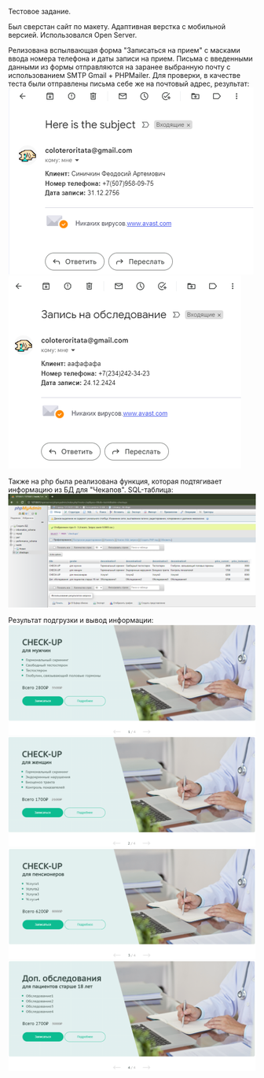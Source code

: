 Тестовое задание.

Был сверстан сайт по макету. Адаптивная верстка с мобильной версией. Использовался Open Server.

Релизована вспылвающая форма "Записаться на прием" с масками ввода номера телефона и даты записи на прием.
Письма с введенными данными из формы отправляются на заранее выбранную почту с использованием SMTP Gmail + PHPMailer.
Для проверки, в качестве теста были отправлены письма себе же на почтовый адрес, результат:
![Иллюстрация к проекту](https://github.com/Papilele/testRB/blob/main/testrb_screenshots/mail1.PNG)
![Иллюстрация к проекту](https://github.com/Papilele/testRB/blob/main/testrb_screenshots/mail2.PNG)

Также на php была реализована функция, которая подтягивает информацию из БД для "Чекапов".
SQL-таблица:
![Иллюстрация к проекту](https://github.com/Papilele/testRB/blob/main/testrb_screenshots/database.PNG)

Результат подгрузки и вывод информации:
![Иллюстрация к проекту](https://github.com/Papilele/testRB/blob/main/testrb_screenshots/checkup1.PNG)
![Иллюстрация к проекту](https://github.com/Papilele/testRB/blob/main/testrb_screenshots/checkup2.PNG)
![Иллюстрация к проекту](https://github.com/Papilele/testRB/blob/main/testrb_screenshots/checkup3.PNG)
![Иллюстрация к проекту](https://github.com/Papilele/testRB/blob/main/testrb_screenshots/checkup4.PNG)
